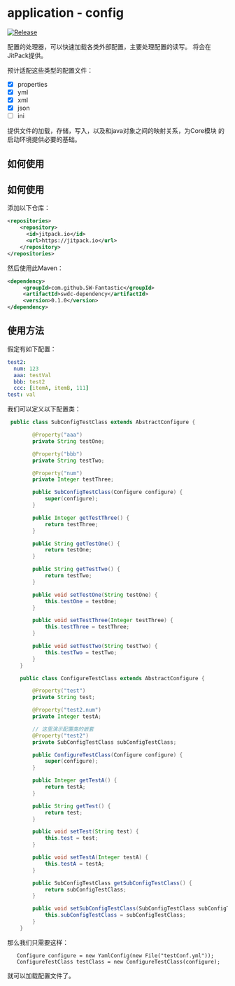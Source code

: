 # application - config

[![Release](https://jitpack.io/v/SW-Fantastic/swdc-configure.svg)](https://jitpack.io/#SW-Fantastic/swdc-configure)

配置的处理器，可以快速加载各类外部配置，主要处理配置的读写。
将会在JitPack提供。

预计适配这些类型的配置文件：

 - [x] properties
 - [x] yml
 - [x] xml
 - [x] json
 - [ ] ini

提供文件的加载，存储，写入，以及和java对象之间的映射关系，为Core模块
的启动环境提供必要的基础。

## 如何使用

## 如何使用
添加以下仓库：
```xml
<repositories>
	<repository>
	  <id>jitpack.io</id>
	  <url>https://jitpack.io</url>
	</repository>
</repositories>
```
然后使用此Maven：
```xml
<dependency>
	 <groupId>com.github.SW-Fantastic</groupId>
	 <artifactId>swdc-dependency</artifactId>
	 <version>0.1.0</version>
</dependency>
```

## 使用方法

假定有如下配置：
```yaml
test2:
  num: 123
  aaa: testVal
  bbb: test2
  ccc: [itemA, itemB, 111]
test: val
```
我们可以定义以下配置类：

```java
 public class SubConfigTestClass extends AbstractConfigure {

        @Property("aaa")
        private String testOne;

        @Property("bbb")
        private String testTwo;

        @Property("num")
        private Integer testThree;

        public SubConfigTestClass(Configure configure) {
            super(configure);
        }

        public Integer getTestThree() {
            return testThree;
        }

        public String getTestOne() {
            return testOne;
        }

        public String getTestTwo() {
            return testTwo;
        }

        public void setTestOne(String testOne) {
            this.testOne = testOne;
        }

        public void setTestThree(Integer testThree) {
            this.testThree = testThree;
        }

        public void setTestTwo(String testTwo) {
            this.testTwo = testTwo;
        }
    }

    public class ConfigureTestClass extends AbstractConfigure {

        @Property("test")
        private String test;

        @Property("test2.num")
        private Integer testA;

        // 这里演示配置类的嵌套
        @Property("test2")
        private SubConfigTestClass subConfigTestClass;

        public ConfigureTestClass(Configure configure) {
            super(configure);
        }

        public Integer getTestA() {
            return testA;
        }

        public String getTest() {
            return test;
        }

        public void setTest(String test) {
            this.test = test;
        }

        public void setTestA(Integer testA) {
            this.testA = testA;
        }

        public SubConfigTestClass getSubConfigTestClass() {
            return subConfigTestClass;
        }

        public void setSubConfigTestClass(SubConfigTestClass subConfigTestClass) {
            this.subConfigTestClass = subConfigTestClass;
        }
    }
```

那么我们只需要这样：
```
   Configure configure = new YamlConfig(new File("testConf.yml"));
   ConfigureTestClass testClass = new ConfigureTestClass(configure);
```
就可以加载配置文件了。
